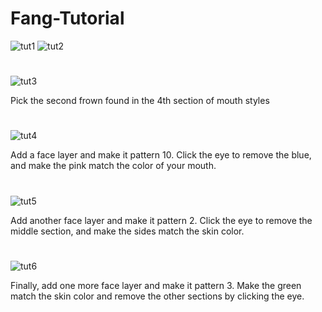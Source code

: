 # Fang-Tutorial
![tut1](https://cdn.discordapp.com/attachments/649060645249089560/1312281668815552552/gHid6inpdZQFgzTyfZ2gQ92UAs51RA0EJXFBIQNALDXP0VgR9tLDn9xYQ9N6inpdZQNAzTyfZ2gQ92UAs51RA0EJXFBIQNALDXP0VgR9tLDn9xYQ9N6inpdZQNAzTyfZ2gQ92UAs51RA0EJXFBIQNALDXP0VgR9tLDn9xYQ9N6inpdZQNAzTyfZ2gQ92UAshwABAgQIXBEQ9Ctq7iFAgAABAskEBD3ZQCyHAAECBAhcERD0K2ruIUCAAAECyQQEPdlALIcAAQIECFwREPQrau4hQIAAAQLJBAQ92UAshwABAgQIXBEQ9Ctq7iFAgAABAskEBD3ZQCyHAAECBAhcERD0K2ruIUCAAAECyQQEPdlALIcAAQIECFwREPQrau4hQIAAAQLJBAQ92UAshwABAgQIXBH4P0CNGBJXreIWAAAAAElFTkSuQmCC.png?ex=674bed0a&is=674a9b8a&hm=8ce02af2748091cf944487d4998bbfdc01c19cb25956a54579e97d524a3c132a&) ![tut2](https://media.discordapp.net/attachments/649060645249089560/1312280067526627340/image.png?ex=674beb8d&is=674a9a0d&hm=e586d3d43b7898b99bb72947716fa83df9af7e654f68cc6c1e8437207e66b812&=&format=webp&quality=lossless&width=277&height=375)
#
![tut3](https://media.discordapp.net/attachments/649060645249089560/1312280067086356480/image.png?ex=674beb8c&is=674a9a0c&hm=253ed462f1b9b145b26239ccbd87e19fbcd56118e02acb20632b48bc9e47ddd5&=&format=webp&quality=lossless&width=521&height=185)

Pick the second frown found in the 4th section of mouth styles
#
![tut4](https://media.discordapp.net/attachments/649060645249089560/1312280067753115658/image.png?ex=674beb8d&is=674a9a0d&hm=1433569b186c36e07a5bfe2b10de1d6a34fec1e48245fdf99b0ed87baec3e95c&=&format=webp&quality=lossless&width=802&height=510)

Add a face layer and make it pattern 10. Click the eye to remove the blue, and make the pink match the color of your mouth.
#
![tut5](https://media.discordapp.net/attachments/649060645249089560/1312280068134928474/image.png?ex=674beb8d&is=674a9a0d&hm=6ec9b62246a07056a28211117408d9a22a7964dcb55fb476db7663d915f18dae&=&format=webp&quality=lossless&width=807&height=588)

Add another face layer and make it pattern 2. Click the eye to remove the middle section, and make the sides match the skin color.
#
![tut6](https://media.discordapp.net/attachments/649060645249089560/1312280068432592966/image.png?ex=674beb8d&is=674a9a0d&hm=114d45ec7acec31c42b29f10f92687a39dd0277beaa13f33df6effe7bbb701b2&=&format=webp&quality=lossless&width=810&height=666)

Finally, add one more face layer and make it pattern 3. Make the green match the skin color and remove the other sections by clicking the eye.

